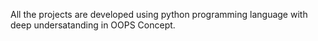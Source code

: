 All the projects are developed using python programming language with deep undersatanding in OOPS Concept.
